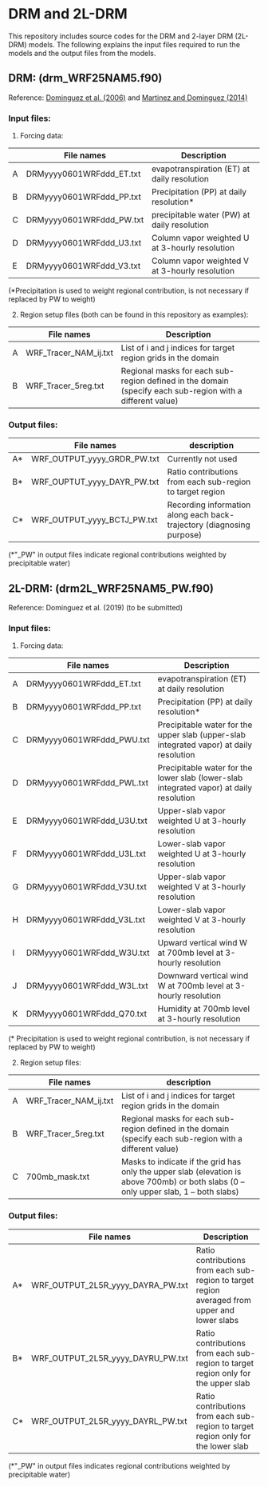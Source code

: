 # DRM and 2L-DRM 
This repository includes source codes for the DRM and 2-layer DRM (2L-DRM) models. The following explains the input files required to run the models and the output files from the models.

## DRM: (drm_WRF25NAM5.f90)
Reference: [Dominguez et al. (2006)](https://journals.ametsoc.org/doi/10.1175/JCLI3691.1) and [Martinez and Dominguez (2014)](https://journals.ametsoc.org/doi/10.1175/JCLI-D-14-00022.1)
### Input files:
1.	Forcing data: 

|  | File names | Description |
| ------ | ------ | ------ |
| A	| DRMyyyy0601WRFddd_ET.txt | evapotranspiration (ET) at daily resolution |
| B | DRMyyyy0601WRFddd_PP.txt | Precipitation (PP) at daily resolution* |
| C | DRMyyyy0601WRFddd_PW.txt | precipitable water (PW) at daily resolution |
| D | DRMyyyy0601WRFddd_U3.txt | Column vapor weighted U at 3-hourly resolution |
| E | DRMyyyy0601WRFddd_V3.txt | Column vapor weighted V at 3-hourly resolution |

(*Precipitation is used to weight regional contribution, is not necessary if replaced by PW to weight)

2.	Region setup files (both can be found in this repository as examples):


|  | File names | Description |
| ------ | ------ | ------ |
| A | WRF_Tracer_NAM_ij.txt | List of i and j indices for target region grids in the domain |
| B | WRF_Tracer_5reg.txt | Regional masks for each sub-region defined in the domain (specify each sub-region with a different value) | 


### Output files:

|  | File names | description |
| ------ | ------| ------ |
| A* | WRF_OUTPUT_yyyy_GRDR_PW.txt | Currently not used |
| B* | WRF_OUPTUT_yyyy_DAYR_PW.txt | Ratio contributions from each sub-region to target region |
| C* | WRF_OUTPUT_yyyy_BCTJ_PW.txt | Recording information along each back-trajectory (diagnosing purpose) |

(*"_PW" in output files indicate regional contributions weighted by precipitable water)



## 2L-DRM: (drm2L_WRF25NAM5_PW.f90)
Reference: Dominguez et al. (2019) (to be submitted)
### Input files:
1.	Forcing data:

|  | File names | Description |
| ------ | ------ | ------ |
| A | DRMyyyy0601WRFddd_ET.txt | evapotranspiration (ET) at daily resolution |
| B | DRMyyyy0601WRFddd_PP.txt | Precipitation (PP) at daily resolution* |
| C | DRMyyyy0601WRFddd_PWU.txt | Precipitable water for the upper slab (upper-slab integrated vapor) at daily resolution | 
| D | DRMyyyy0601WRFddd_PWL.txt | Precipitable water for the lower slab (lower-slab integrated vapor) at daily resolution | 
| E | DRMyyyy0601WRFddd_U3U.txt | Upper-slab vapor weighted U at 3-hourly resolution |
| F | DRMyyyy0601WRFddd_U3L.txt | Lower-slab vapor weighted U at 3-hourly resolution |
| G | DRMyyyy0601WRFddd_V3U.txt | Upper-slab vapor weighted V at 3-hourly resolution |
| H | DRMyyyy0601WRFddd_V3L.txt | Lower-slab vapor weighted V at 3-hourly resolution |
| I | DRMyyyy0601WRFddd_W3U.txt | Upward vertical wind W at 700mb level at 3-hourly resolution |
| J | DRMyyyy0601WRFddd_W3L.txt | Downward vertical wind W at 700mb level at 3-hourly resolution |
| K | DRMyyyy0601WRFddd_Q70.txt | Humidity at 700mb level at 3-hourly resolution |

(* Precipitation is used to weight regional contribution, is not necessary if replaced by PW to weight)

2.	Region setup files:

|  | File names | description |
| ------ | ------ | ------ |
| A | WRF_Tracer_NAM_ij.txt | List of i and j indices for target region grids in the domain |
| B | WRF_Tracer_5reg.txt | Regional masks for each sub-region defined in the domain (specify each sub-region with a different value) |
| C | 700mb_mask.txt | Masks to indicate if the grid has only the upper slab (elevation is above 700mb) or both slabs (0 – only upper slab, 1 – both slabs) | 


### Output files:

|  | File names | Description |
| ------ | ------ | ------ |
| A* | WRF_OUTPUT_2L5R_yyyy_DAYRA_PW.txt | Ratio contributions from each sub-region to target region averaged from upper and lower slabs | 
| B* | WRF_OUTPUT_2L5R_yyyy_DAYRU_PW.txt | Ratio contributions from each sub-region to target region only for the upper slab |
| C* | WRF_OUTPUT_2L5R_yyyy_DAYRL_PW.txt | Ratio contributions from each sub-region to target region only for the lower slab |

(*"_PW" in output files indicates regional contributions weighted by precipitable water)

